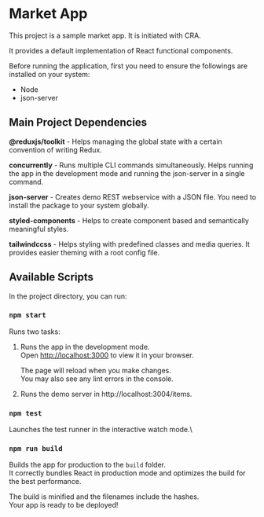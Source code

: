 # Market App

This project is a sample market app. It is initiated with CRA.

It provides a default implementation of React functional components.

Before running the application, first you need to ensure the followings are installed on your system:

- Node
- json-server

## Main Project Dependencies

**@reduxjs/toolkit** - Helps managing the global state with a certain convention of writing Redux.

**concurrently** - Runs multiple CLI commands simultaneously.
Helps running the app in the development mode and running the json-server in a single command.

**json-server** - Creates demo REST webservice with a JSON file.
You need to install the package to your system globally.

**styled-components** - Helps to create component based and semantically meaningful styles.

**tailwindccss** - Helps styling with predefined classes and media queries.
It provides easier theming with a root config file.


## Available Scripts

In the project directory, you can run:

### `npm start`

Runs two tasks:

1) Runs the app in the development mode.\
Open [http://localhost:3000](http://localhost:3000) to view it in your browser. 

    The page will reload when you make changes.\
You may also see any lint errors in the console.

2) Runs the demo server in http://localhost:3004/items.

### `npm test`

Launches the test runner in the interactive watch mode.\

### `npm run build`

Builds the app for production to the `build` folder.\
It correctly bundles React in production mode and optimizes the build for the best performance.

The build is minified and the filenames include the hashes.\
Your app is ready to be deployed!
